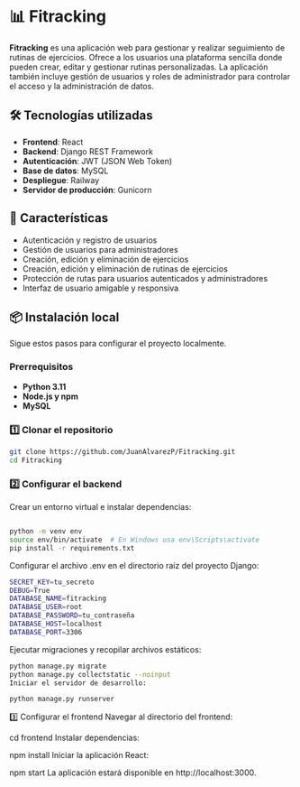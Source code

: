 # 📊 Fitracking

**Fitracking** es una aplicación web para gestionar y realizar seguimiento de rutinas de ejercicios. Ofrece a los usuarios una plataforma sencilla donde pueden crear, editar y gestionar rutinas personalizadas. La aplicación también incluye gestión de usuarios y roles de administrador para controlar el acceso y la administración de datos.

## 🛠️ Tecnologías utilizadas

- **Frontend**: React
- **Backend**: Django REST Framework
- **Autenticación**: JWT (JSON Web Token)
- **Base de datos**: MySQL
- **Despliegue**: Railway
- **Servidor de producción**: Gunicorn

## 🚀 Características

- Autenticación y registro de usuarios
- Gestión de usuarios para administradores
- Creación, edición y eliminación de ejercicios
- Creación, edición y eliminación de rutinas de ejercicios
- Protección de rutas para usuarios autenticados y administradores
- Interfaz de usuario amigable y responsiva

## 📦 Instalación local

Sigue estos pasos para configurar el proyecto localmente.

### Prerrequisitos

- **Python 3.11**
- **Node.js y npm**
- **MySQL**

### 1️⃣ Clonar el repositorio

```bash
git clone https://github.com/JuanAlvarezP/Fitracking.git
cd Fitracking
```
### 2️⃣ Configurar el backend
Crear un entorno virtual e instalar dependencias:

```bash

python -m venv env
source env/bin/activate  # En Windows usa env\Scripts\activate
pip install -r requirements.txt
```
Configurar el archivo .env en el directorio raíz del proyecto Django:

```bash
SECRET_KEY=tu_secreto
DEBUG=True
DATABASE_NAME=fitracking
DATABASE_USER=root
DATABASE_PASSWORD=tu_contraseña
DATABASE_HOST=localhost
DATABASE_PORT=3306
```
Ejecutar migraciones y recopilar archivos estáticos:

```bash
python manage.py migrate
python manage.py collectstatic --noinput
Iniciar el servidor de desarrollo:
```
```bash
python manage.py runserver
```
3️⃣ Configurar el frontend
Navegar al directorio del frontend:


cd frontend
Instalar dependencias:


npm install
Iniciar la aplicación React:


npm start
La aplicación estará disponible en http://localhost:3000.
